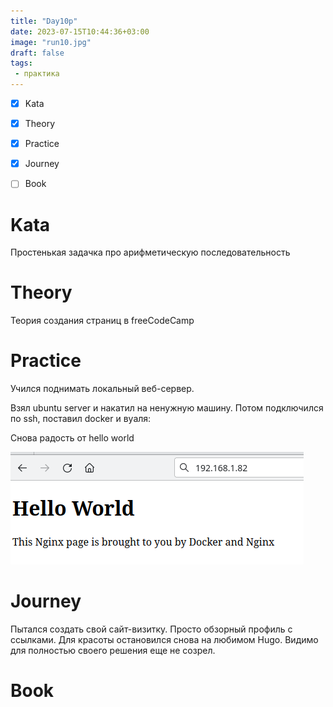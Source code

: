 ```yaml
---
title: "Day10p"
date: 2023-07-15T10:44:36+03:00
image: "run10.jpg"
draft: false
tags:
 - практика
---
```


- [X] Kata
- [x] Theory
- [x] Practice
- [x] Journey
- [ ] Book


# Kata

Простенькая задачка про арифметическую последовательность

# Theory

Теория создания страниц в freeCodeCamp

# Practice

Учился поднимать локальный веб-сервер.

Взял ubuntu server и накатил на ненужную машину.
Потом подключился по ssh, поставил docker и вуаля:

Снова радость от hello world

![](hw.png)

# Journey

Пытался создать свой сайт-визитку. Просто обзорный профиль с ссылками.
Для красоты остановился снова на любимом Hugo. Видимо для полностью своего решения еще не созрел.


# Book
